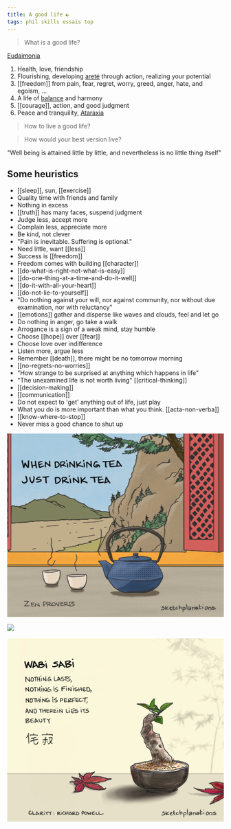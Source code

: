 ```yaml
---
title: A good life ☯
tags: phil skills essais top 
---
```


> What is a good life? 

[Eudaimonia](https://en.wikipedia.org/wiki/Eudaimonia) 

1. Health, love, friendship
2. Flourishing, developing [areté](https://en.wikipedia.org/wiki/Arete) through action, realizing your potential 
3. [[freedom]] from pain, fear, regret, worry, greed, anger, hate, and egoism, ... 
4. A life of [balance](/golden-mean) and harmony
5. [[courage]], action, and good judgment
6. Peace and tranquility, [Ataraxia](https://en.wikipedia.org/wiki/Ataraxia)  

> How to live a good life? 

> How would your best version live? 

"Well being is attained little by little, and nevertheless is no little thing itself"  

## Some heuristics

* [[sleep]], sun, [[exercise]] 
* Quality time with friends and family 
* Nothing in excess 
* [[truth]] has many faces, suspend judgment 
* Judge less, accept more
* Complain less, appreciate more
* Be kind, not clever 
* "Pain is inevitable. Suffering is optional." 
* Need little, want [[less]]
* Success is [[freedom]] 
* Freedom comes with building [[character]] 
* [[do-what-is-right-not-what-is-easy]]
* [[do-one-thing-at-a-time-and-do-it-well]]
* [[do-it-with-all-your-heart]]
* [[do-not-lie-to-yourself]]
* "Do nothing against your will, nor against community, nor without due examination, nor with reluctancy"
* [[emotions]] gather and disperse like waves and clouds, feel and let go 
* Do nothing in anger, go take a walk 
* Arrogance is a sign of a weak mind, stay humble 
* Choose [[hope]] over [[fear]]
* Choose love over indifference 
* Listen more, argue less 
* Remember [[death]], there might be no tomorrow morning  
* [[no-regrets-no-worries]]
* "How strange to be surprised at anything which happens in life"
* "The unexamined life is not worth living" [[critical-thinking]]
* [[decision-making]]
* [[communication]]
* Do not expect to 'get' anything out of life, just play  
* What you do is more important than what you think. [[acta-non-verba]]
* [[know-where-to-stop]]
* Never miss a good chance to shut up

![](/static/img/just-do-one-thing.png)

![](/static/img/notice-when-you-are-happy.png)

![](/static/img/wabi-sabi.png)